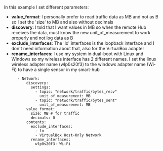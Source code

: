 In this example I set different parameters:

- **value_format**: I personally prefer to read traffic data as MB and not as B so I set the 'size' to MB and also without decimals
- **discovery**: I told that I want values in MB so when the remote Hub receives the data, must know the new unit_of_measurement to work properly and not log data as B
- **exclude_interfaces**: The 'lo' interfaces is the loopback interface and I don't need information about that, also for the VirtualBox adapter
- **rename_interfaces**: I use my system in dual-boot with Linux and Windows so my wireless interface has 2 different names. I set the linux wireless adapter name (wlp0s20f3) to the windows adapter name (Wi-Fi) to have a single sensor in my smart-hub

```
      - Network:
          discovery:
            settings:
              - topic: "network/traffic/bytes_recv"
                unit_of_measurement: MB  
              - topic: "network/traffic/bytes_sent"
                unit_of_measurement: MB  
          value_format: 
            size: MB # for traffic
            decimals: 0
          contents:
            exclude_interfaces:
              - lo
              - VirtualBox Host-Only Network
            rename_interfaces:
              wlp0s20f3: Wi-Fi
```